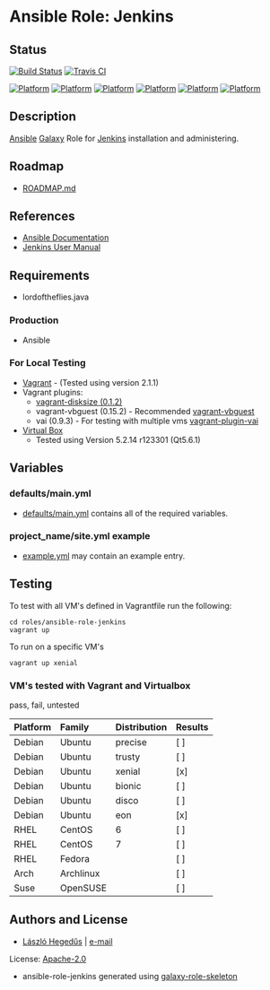 # Ansible Role: Jenkins

## Status

[![Build Status](https://travis-ci.org/lordoftheflies/ansible-role-jenkins.svg?branch=master)](https://travis-ci.org/lordoftheflies/ansible-role-jenkins)
[![Travis CI](http://img.shields.io/travis/lordoftheflies/ansible-role-jenkins/default.svg?style=flat)](http://travis-ci.org/lordoftheflies/ansible-role-jenkins/default)

[![Platform](http://img.shields.io/badge/platforms-debian%20/%20ubuntu-lightgrey.svg?style=flat)](#)
[![Platform](http://img.shields.io/badge/platforms-debian%20/%20debian-lightgrey.svg?style=flat)](#)
[![Platform](http://img.shields.io/badge/platforms-rhel%20/%20centos-lightgrey.svg?style=flat)](#)
[![Platform](http://img.shields.io/badge/platforms-rhel%20/%20fedora-lightgrey.svg?style=flat)](#)
[![Platform](http://img.shields.io/badge/platforms-archlinux%20/%20archlinux-lightgrey.svg?style=flat)](#)
[![Platform](http://img.shields.io/badge/platforms-suse%20/%20opensuse-lightgrey.svg?style=flat)](#)

## Description

[Ansible](https://www.ansible.com/) [Galaxy](https://galaxy.ansible.com/) Role for [Jenkins](https://jenkins.io/) installation and administering.

## Roadmap

* [ROADMAP.md](ROADMAP.md)

## References

* [Ansible Documentation](https://docs.ansible.com/)
* [Jenkins User Manual](https://jenkins.io/doc/)

## Requirements

* lordoftheflies.java

### Production

* Ansible

### For Local Testing

* [Vagrant](https://www.vagrantup.com/) - (Tested using version 2.1.1)
* Vagrant plugins:
  * [vagrant-disksize (0.1.2)](https://github.com/sprotheroe/vagrant-disksize)
  * vagrant-vbguest (0.15.2) - Recommended [vagrant-vbguest](https://github.com/cjsteel/vagrant-vbguest)
  * vai (0.9.3) - For testing with multiple vms [vagrant-plugin-vai](https://github.com/cjsteel/vagrant-plugin-vai) 
* [Virtual Box](https://www.virtualbox.org/)
  * Tested using Version 5.2.14 r123301 (Qt5.6.1) 

## Variables

### defaults/main.yml

* [defaults/main.yml](defaults/main.yml) contains all of the required variables.

### project_name/site.yml example

* [example.yml](files/example.yml) may contain an example entry.

## Testing

To test with all VM's defined in Vagrantfile run the following:

```shell
cd roles/ansible-role-jenkins
vagrant up
```

To run on a specific VM's
```shell
vagrant up xenial
```

### VM's tested with Vagrant and Virtualbox

pass, fail, untested

| Platform | Family | Distribution | Results  |
| :--- | :--- | :--- | :--- |
| Debian | Ubuntu | precise | [ ] |
| Debian | Ubuntu | trusty | [ ] |
| Debian | Ubuntu | xenial | [x] |
| Debian | Ubuntu | bionic | [ ] |
| Debian | Ubuntu | disco | [ ] |
| Debian | Ubuntu | eon | [x] |
| RHEL | CentOS | 6 | [ ] |
| RHEL | CentOS | 7 | [ ] |
| RHEL | Fedora | | [ ] |
| Arch | Archlinux |  | [ ] |
| Suse | OpenSUSE |  | [ ] |

## Authors and License

- [László Hegedűs](https://portal.cherubits.hu/) | [e-mail](mailto:laszlo.hegedus@cherubits.hu)

License: [Apache-2.0](LICENSE)


* ansible-role-jenkins generated using [galaxy-role-skeleton](https://github.com/cjsteel/galaxy-role-skeleton)
